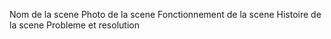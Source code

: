 Nom de la scene
Photo de la scene
Fonctionnement de la scene
Histoire de la scene
Probleme et resolution
